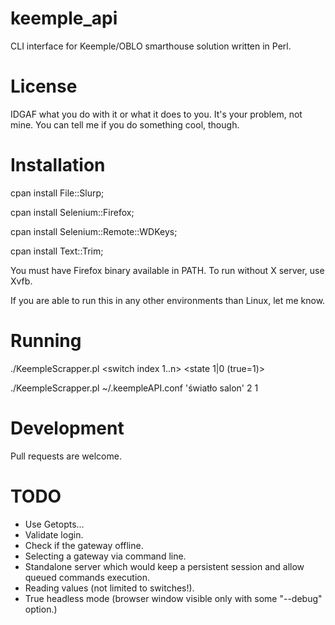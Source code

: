 # keemple_api
CLI interface for Keemple/OBLO smarthouse solution written in Perl.

# License

IDGAF what you do with it or what it does to you. It's your problem, not mine. You can tell me if you do something cool, though.

# Installation

cpan install File::Slurp;

cpan install Selenium::Firefox;

cpan install Selenium::Remote::WDKeys;

cpan install Text::Trim;

You must have Firefox binary available in PATH. To run without X server, use Xvfb.

If you are able to run this in any other environments than Linux, let me know.

# Running

./KeempleScrapper.pl <conf path> <device name> <switch index 1..n> <state 1|0 (true=1)>
  
./KeempleScrapper.pl ~/.keempleAPI.conf 'światło salon' 2 1

# Development

Pull requests are welcome.

# TODO

* Use Getopts...
* Validate login.
* Check if the gateway offline.
* Selecting a gateway via command line.
* Standalone server which would keep a persistent session and allow queued commands execution.
* Reading values (not limited to switches!).
* True headless mode (browser window visible only with some "--debug" option.)

